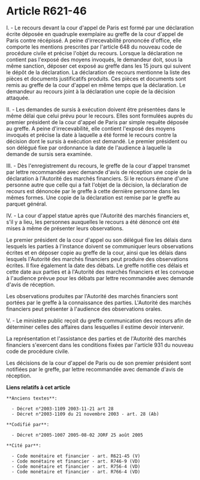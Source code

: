 # Article R621-46

I. - Le recours devant la cour d'appel de Paris est formé par une déclaration écrite déposée en quadruple exemplaire au
greffe de la cour d'appel de Paris contre récépissé. A peine d'irrecevabilité prononcée d'office, elle comporte les mentions
prescrites par l'article 648 du nouveau code de procédure civile et précise l'objet du recours. Lorsque la déclaration ne
contient pas l'exposé des moyens invoqués, le demandeur doit, sous la même sanction, déposer cet exposé au greffe dans les 15
jours qui suivent le dépôt de la déclaration. La déclaration de recours mentionne la liste des pièces et documents
justificatifs produits. Ces pièces et documents sont remis au greffe de la cour d'appel en même temps que la déclaration. Le
demandeur au recours joint à la déclaration une copie de la décision attaquée.

II. - Les demandes de sursis à exécution doivent être présentées dans le même délai que celui prévu pour le recours. Elles
sont formulées auprès du premier président de la cour d'appel de Paris par simple requête déposée au greffe. A peine
d'irrecevabilité, elle contient l'exposé des moyens invoqués et précise la date à laquelle a été formé le recours contre la
décision dont le sursis à exécution est demandé. Le premier président ou son délégué fixe par ordonnance la date de
l'audience à laquelle la demande de sursis sera examinée.

III. - Dès l'enregistrement du recours, le greffe de la cour d'appel transmet par lettre recommandée avec demande d'avis de
réception une copie de la déclaration à l'Autorité des marchés financiers. Si le recours émane d'une personne autre que celle
qui a fait l'objet de la décision, la déclaration de recours est dénoncée par le greffe à cette dernière personne dans les
mêmes formes. Une copie de la déclaration est remise par le greffe au parquet général.

IV. - La cour d'appel statue après que l'Autorité des marchés financiers et, s'il y a lieu, les personnes auxquelles le
recours a été dénoncé ont été mises à même de présenter leurs observations.

Le premier président de la cour d'appel ou son délégué fixe les délais dans lesquels les parties à l'instance doivent se
communiquer leurs observations écrites et en déposer copie au greffe de la cour, ainsi que les délais dans lesquels
l'Autorité des marchés financiers peut produire des observations écrites. Il fixe également la date des débats. Le greffe
notifie ces délais et cette date aux parties et à l'Autorité des marchés financiers et les convoque à l'audience prévue pour
les débats par lettre recommandée avec demande d'avis de réception.

Les observations produites par l'Autorité des marchés financiers sont portées par le greffe à la connaissance des parties.
L'Autorité des marchés financiers peut présenter à l'audience des observations orales.

V. - Le ministère public reçoit du greffe communication des recours afin de déterminer celles des affaires dans lesquelles il
estime devoir intervenir.

La représentation et l'assistance des parties et de l'Autorité des marchés financiers s'exercent dans les conditions fixées
par l'article 931 du nouveau code de procédure civile.

Les décisions de la cour d'appel de Paris ou de son premier président sont notifiées par le greffe, par lettre recommandée
avec demande d'avis de réception.

**Liens relatifs à cet article**

	**Anciens textes**:

	  - Décret n°2003-1109 2003-11-21 art 28
	  - Décret n°2003-1109 du 21 novembre 2003 - art. 28 (Ab)

	**Codifié par**:

	  - Décret n°2005-1007 2005-08-02 JORF 25 août 2005

	**Cité par**:

	  - Code monétaire et financier - art. R621-45 (V)
	  - Code monétaire et financier - art. R746-9 (VD)
	  - Code monétaire et financier - art. R756-4 (VD)
	  - Code monétaire et financier - art. R766-4 (VD)
